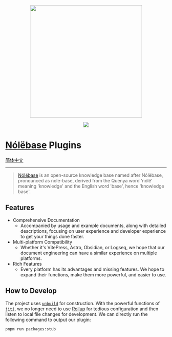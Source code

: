 <p align="center">
  <img width="350" src="https://user-images.githubusercontent.com/19204772/193437443-b5e04990-9957-4339-a83c-72b33307dbff.png">
</p>

<p align="center">
  <a href="https://opensource.org/licenses/MIT"><img src="https://img.shields.io/badge/License-MIT-green.svg" /></a>
</p>

# [Nólëbase](https://github.com/nolebase/nolebase) Plugins

[简体中文](./README.zh-CN.md)

---

> [Nólëbase](https://github.com/nolebase/nolebase) is an open-source knowledge base named after Nólëbase, pronounced as nole-base, derived from the Quenya word 'nólë' meaning 'knowledge' and the English word 'base', hence 'knowledge base'.

## Features

- Comprehensive Documentation
  - Accompanied by usage and example documents, along with detailed descriptions, focusing on user experience and developer experience to get your things done faster.
- Multi-platform Compatibility
  - Whether it's VitePress, Astro, Obsidian, or Logseq, we hope that our document engineering can have a similar experience on multiple platforms.
- Rich Features
  - Every platform has its advantages and missing features. We hope to expand their functions, make them more powerful, and easier to use.

## How to Develop

The project uses [`unbuild`](https://github.com/unjs/unbuild) for construction. With the powerful functions of [`jiti`](https://github.com/unjs/jiti), we no longer need to use [Rollup](https://rollupjs.org/) for tedious configuration and then listen to local file changes for development. We can directly run the following command to output our plugin:

```shell
pnpm run packages:stub
